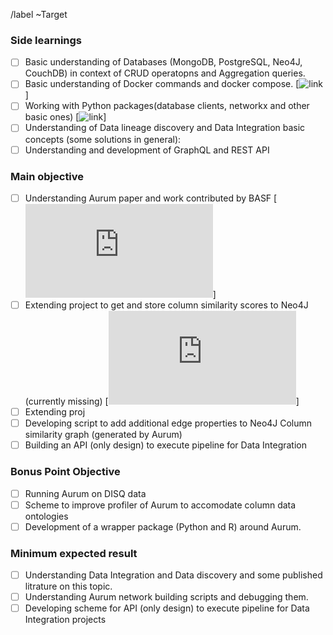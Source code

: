 
/label ~Target
### Side learnings
- [ ] Basic understanding of Databases (MongoDB, PostgreSQL, Neo4J, CouchDB) in context of CRUD operatopns and Aggregation queries.
- [ ] Basic understanding of Docker commands and docker compose. [![link](https://stackify.com/docker-tutorial/)]
- [ ] Working with Python packages(database clients, networkx and other basic ones) [![link](https://networkx.org/)]
- [ ] Understanding of Data lineage discovery and Data Integration basic concepts (some solutions in general):
- [ ] Understanding and development of GraphQL and REST API

### Main objective
- [ ] Understanding Aurum paper and work contributed by BASF [![link](https://github.com/mitdbg/aurum-datadiscovery/blob/master/knowledgerepr/fieldnetwork.py)]
- [ ] Extending project to get and store column similarity scores to Neo4J (currently missing) [![link](https://github.com/mitdbg/aurum-datadiscovery/blob/master/knowledgerepr/fieldnetwork.py)]
- [ ] Extending proj
- [ ] Developing script to add additional edge properties to Neo4J Column similarity graph (generated by Aurum) 
- [ ] Building an API (only design) to execute pipeline for Data Integration

### Bonus Point Objective
- [ ] Running Aurum on DISQ data
- [ ] Scheme to improve profiler of Aurum to accomodate column data ontologies
- [ ] Development of a wrapper package (Python and R) around Aurum.

### Minimum expected result
- [ ] Understanding Data Integration and Data discovery and some published litrature on this topic.
- [ ] Understanding Aurum network building scripts and debugging them.
- [ ] Developing scheme for API (only design) to execute pipeline for Data Integration projects

